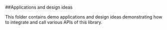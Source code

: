 ##Applications and design ideas

This folder contains demo applications and design ideas demonstrating how to integrate and call 
various APIs of this library.

